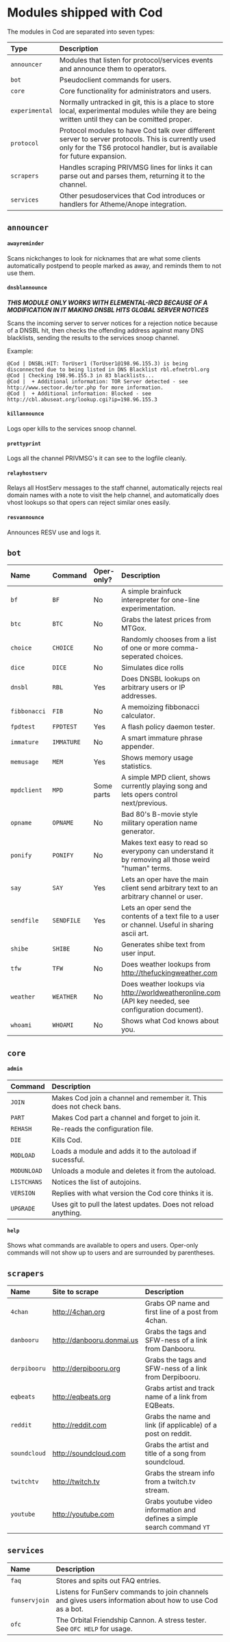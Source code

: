 # Modules shipped with Cod

The modules in Cod are separated into seven types:

| Type | Description |
|:---- |:----------- |
| `announcer` | Modules that listen for protocol/services events and announce them to operators. |
| `bot` | Pseudoclient commands for users. |
| `core` | Core functionality for administrators and users. |
| `experimental` | Normally untracked in git, this is a place to store local, experimental modules while they are being written until they can be comitted proper. |
| `protocol` | Protocol modules to have Cod talk over different server to server protocols. This is currently used only for the TS6 protocol handler, but is available for future expansion. |
| `scrapers` | Handles scraping PRIVMSG lines for links it can parse out and parses them, returning it to the channel. |
| `services` | Other pesudoservices that Cod introduces or handlers for Atheme/Anope integration. |

## `announcer`

#### `awayreminder`

Scans nickchanges to look for nicknames that are what some clients automatically
postpend to people marked as away, and reminds them to not use them.

#### `dnsblannounce`

***THIS MODULE ONLY WORKS WITH ELEMENTAL-IRCD BECAUSE OF A MODIFICATION IN IT MAKING DNSBL HITS GLOBAL SERVER NOTICES***

Scans the incoming server to server notices for a rejection notice because of a
DNSBL hit, then checks the offending address against many DNS blacklists, sending
the results to the services snoop channel.

Example:

```
@Cod | DNSBL:HIT: TorUser1 (TorUser1@198.96.155.3) is being disconnected due to being listed in DNS Blacklist rbl.efnetrbl.org
@Cod | Checking 198.96.155.3 in 83 blacklists...
@Cod |  + Additional information: TOR Server detected - see http://www.sectoor.de/tor.php for more information.
@Cod |  + Additional information: Blocked - see http://cbl.abuseat.org/lookup.cgi?ip=198.96.155.3
```

#### `killannounce`

Logs oper kills to the services snoop channel.

#### `prettyprint`

Logs all the channel PRIVMSG's it can see to the logfile cleanly.

#### `relayhostserv`

Relays all HostServ messages to the staff channel, automatically rejects real
domain names with a note to visit the help channel, and automatically does
vhost lookups so that opers can reject similar ones easily.

#### `resvannounce`

Announces RESV use and logs it.

## `bot`

| Name | Command | Oper-only? | Description |
|:---- |:------- |:---------- |:----------- |
| `bf` | `BF` | No | A simple brainfuck interepreter for one-line experimentation. |
| `btc` | `BTC` | No | Grabs the latest prices from MTGox. |
| `choice` | `CHOICE` | No | Randomly chooses from a list of one or more comma-seperated choices. |
| `dice` | `DICE` | No | Simulates dice rolls |
| `dnsbl` | `RBL` | Yes | Does DNSBL lookups on arbitrary users or IP addresses. |
| `fibbonacci` | `FIB` | No | A memoizing fibbonacci calculator. |
| `fpdtest` | `FPDTEST` | Yes | A flash policy daemon tester. |
| `immature` | `IMMATURE` | No | A smart immature phrase appender. |
| `memusage` | `MEM` | Yes | Shows memory usage statistics. |
| `mpdclient` | `MPD` | Some parts | A simple MPD client, shows currently playing song and lets opers control next/previous. |
| `opname` | `OPNAME` | No | Bad 80's B-movie style military operation name generator. |
| `ponify` | `PONIFY` | No | Makes text easy to read so everypony can understand it by removing all those weird "human" terms. |
| `say` | `SAY` | Yes | Lets an oper have the main client send arbitrary text to an arbitrary channel or user. |
| `sendfile` | `SENDFILE` | Yes | Lets an oper send the contents of a text file to a user or channel. Useful in sharing ascii art. |
| `shibe` | `SHIBE` | No | Generates shibe text from user input. |
| `tfw` | `TFW` | No | Does weather lookups from http://thefuckingweather.com |
| `weather` | `WEATHER` | No | Does weather lookups via http://worldweatheronline.com (API key needed, see configuration document). |
| `whoami` | `WHOAMI` | No | Shows what Cod knows about you. |

## `core`

#### `admin`

| Command | Description |
|:------- |:----------- |
| `JOIN` | Makes Cod join a channel and remember it. This does not check bans. |
| `PART` | Makes Cod part a channel and forget to join it. |
| `REHASH` | Re-reads the configuration file. |
| `DIE` | Kills Cod. |
| `MODLOAD` | Loads a module and adds it to the autoload if sucessful. |
| `MODUNLOAD` | Unloads a module and deletes it from the autoload. |
| `LISTCHANS` | Notices the list of autojoins. |
| `VERSION` | Replies with what version the Cod core thinks it is. |
| `UPGRADE` | Uses git to pull the latest updates. Does not reload anything. |

#### `help`

Shows what commands are available to opers and users. Oper-only commands will
not show up to users and are surrounded by parentheses.

## `scrapers`

| Name | Site to scrape | Description |
|:---- |:-------------- |:----------- |
| `4chan` | http://4chan.org | Grabs OP name and first line of a post from 4chan. |
| `danbooru` | http://danbooru.donmai.us | Grabs the tags and SFW-ness of a link from Danbooru. |
| `derpibooru` | http://derpibooru.org | Grabs the tags and SFW-ness of a link from Derpibooru. |
| `eqbeats` | http://eqbeats.org | Grabs artist and track name of a link from EQBeats. |
| `reddit` | http://reddit.com | Grabs the name and link (if applicable) of a post on reddit. |
| `soundcloud` | http://soundcloud.com | Grabs the artist and title of a song from soundcloud. |
| `twitchtv` | http://twitch.tv | Grabs the stream info from a twitch.tv stream. |
| `youtube` | http://youtube.com | Grabs youtube video information and defines a simple search command `YT` |

## `services`

| Name | Description |
|:---- |:----------- |
| `faq` | Stores and spits out FAQ entries. |
| `funservjoin` | Listens for FunServ commands to join channels and gives users information about how to use Cod as a bot. |
| `ofc` | The Orbital Friendship Cannon. A stress tester. See `OFC HELP` for usage. |

